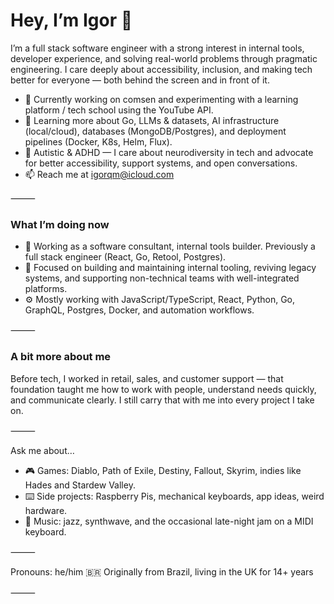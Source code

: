 # Hey, I’m Igor 👋

I’m a full stack software engineer with a strong interest in internal tools, developer experience, and solving real-world problems through pragmatic engineering. I care deeply about accessibility, inclusion, and making tech better for everyone — both behind the screen and in front of it.

- 🔭 Currently working on comsen and experimenting with a learning platform / tech school using the YouTube API.
- 🌱 Learning more about Go, LLMs & datasets, AI infrastructure (local/cloud), databases (MongoDB/Postgres), and deployment pipelines (Docker, K8s, Helm, Flux).
- 💬 Autistic & ADHD — I care about neurodiversity in tech and advocate for better accessibility, support systems, and open conversations.
- 📫 Reach me at igorqm@icloud.com

⸻

### What I’m doing now
	
- 💼 Working as a software consultant, internal tools builder. Previously a full stack engineer (React, Go, Retool, Postgres).
- 🧩 Focused on building and maintaining internal tooling, reviving legacy systems, and supporting non-technical teams with well-integrated platforms.
- ⚙️ Mostly working with JavaScript/TypeScript, React, Python, Go, GraphQL, Postgres, Docker, and automation workflows.

⸻

### A bit more about me

Before tech, I worked in retail, sales, and customer support — that foundation taught me how to work with people, understand needs quickly, and communicate clearly. I still carry that with me into every project I take on.

⸻

Ask me about…
- 🎮 Games: Diablo, Path of Exile, Destiny, Fallout, Skyrim, indies like Hades and Stardew Valley.
- ⌨️ Side projects: Raspberry Pis, mechanical keyboards, app ideas, weird hardware.
- 🎹 Music: jazz, synthwave, and the occasional late-night jam on a MIDI keyboard.

⸻

Pronouns: he/him
🇧🇷 Originally from Brazil, living in the UK for 14+ years

⸻
